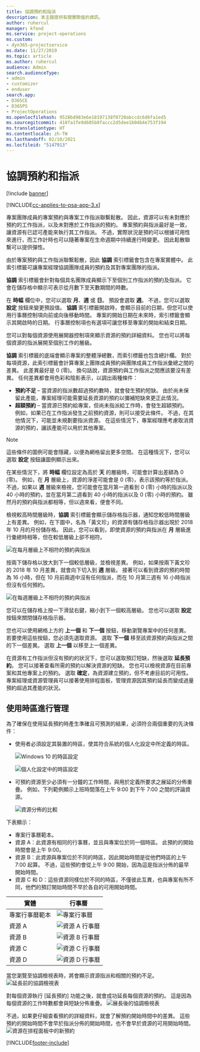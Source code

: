 ```yaml
---
title: 協調預約和指派
description: 本主題提供有關實際值的資訊。
author: ruhercul
manager: kfend
ms.service: project-operations
ms.custom:
- dyn365-projectservice
ms.date: 11/27/2019
ms.topic: article
ms.author: ruhercul
audience: Admin
search.audienceType:
- admin
- customizer
- enduser
search.app:
- D365CE
- D365PS
- ProjectOperations
ms.openlocfilehash: 9528bd983e6e18197138f0720abccdc6d6fa1ed5
ms.sourcegitcommit: 418fa1fe9d605b8faccc2d5dee1b04b4e753f194
ms.translationtype: HT
ms.contentlocale: zh-TW
ms.lasthandoff: 02/10/2021
ms.locfileid: "5147913"
---
```

# <a name="reconcile-bookings-and-assignments"></a>協調預約和指派

[!include [banner](../includes/psa-now-project-operations.md)]

[!INCLUDE[cc-applies-to-psa-app-3.x](../includes/cc-applies-to-psa-app-3x.md)]

專案團隊成員的專案預約與專案工作指派聯繫鬆散。 因此，資源可以有未對應於預約的工作指派，以及未對應於工作指派的預約。 專案預約與指派最好是一致，讓資源有已認可產能來執行其工作指派。 不過，實際狀況是預約可以根據可用性來進行，而工作計時也可以隨著專案在生命週期中持續進行時變更。 因此鬆散聯繫可以提供彈性。

由於專案預約與工作指派聯繫鬆散，因此 **協調** 索引標籤會包含在專案實體中。 此索引標籤可讓專案經理協調團隊成員的預約及其對專案團隊的指派。

**協調** 索引標籤會針對每個具名團隊成員顯示下至個別工作指派的預約及指派。 它會在儲存格中顯示可表示從月數下至天數期間的時數。

在 **時幅** 欄位中，您可以選取 **月**、**週** 或 **日**。 預設會選取 **週**。 不過，您可以選取 **設定** 按鈕來變更預設值。 **協調** 索引標籤開啟時，會顯示目前的日期，但您可以使用行事曆控制項向前或向後移動時間。 專案的開始日期在未來時，索引標籤會顯示其開啟時的日期。 行事曆控制項也有選項可讓您移至專案的開始和結束日期。

您可以對每個資源使用展開器控制項來顯示資源的預約詳細資料。 您也可以將每個資源的指派展開至個別工作的層級。

**協調** 索引標籤的底端會顯示專案的整體淨總數，而索引標籤也包含總計欄。 對於每項資源，此索引標籤會計算專案上團隊成員預約與團隊成員工作指派彙總之間的差異。 此差異最好是 0 (零)。 換句話說，資源預約與工作指派之間應該要沒有差異。 任何差異都會用色彩和陰影表示，以調出兩種條件：

- **預約不足** – 當資源的指派數超過預約數時，就會發生預約短缺。 由於尚未保留此產能，專案經理可能需要延長資源的預約以彌補短缺來更正此情況。
- **超額預約** – 當資源已預約給專案，但尚未指派給工作時，會發生超額預約。 例如，如果已在工作指派發生之前預約資源，則可以接受此條件。 不過，在其他情況下，可能並未規劃要指派資源。 在這些情況下，專案經理應考慮取消資源的預約，讓該產能可以用於其他專案。

> [!NOTE]
> 這些條件的圖例可能會隱藏，以便為網格留出更多空間。 在這種情況下，您可以選取 **設定** 按鈕讓圖例顯示出來。

在某些情況下，將 **時幅** 欄位設定為高於 **天** 的層級時，可能會計算出差額為 0 (零)。 例如，在 **月** 層級上，資源的淨差可能會是 0 (零)，表示該預約等於指派。 不過，如果以 **週** 層級來檢視，您可能會在當月第一週看到 0 (零) 小時的指派以及 40 小時的預約，並在當月第二週看到 40 小時的指派以及 0 (零) 小時的預約。 雖然月的預約與指派都相等，但以週來看，便會不同。

檢視較高時間層級時，**協調** 索引標籤會顯示儲存格指示器，通知您較低時間層級上有差異。 例如，在下圖中，名為「黃文珍」的資源有儲存格指示器出現於 2018 年 10 月的月份儲存格。 因此，您可以看到，即使資源的預約與指派在 **月** 層級進行彙總時相等，但在較低層級上卻不相符。

![在每月層級上不相符的預約與指派](media/reconcile-assignments-01.JPG)

按兩下儲存格以放大到下一個較低層級，並檢視差異。 例如，如果按兩下黃文珍的 2018 年 10 月差異，就會向下切入到 **週** 層級。 接著可以看到資源的預約時間為 16 小時，但在 10 月前兩週中沒有任何指派，而在 10 月第三週有 16 小時指派但沒有任何預約。

![在每週層級上不相符的預約與指派](media/reconcile-assignments-02.JPG)

您可以在儲存格上按一下滑鼠右鍵，縮小到下一個較高層級。 您也可以選取 **設定** 按鈕來關閉儲存格指示器。 

您也可以使用網格上方的 **上一個** 和 **下一個** 按鈕，移動瀏覽專案中的任何差異。 若要使用這些按鈕，您必須先選取資源。 選取 **下一個** 移至該資源預約與指派之間的下一個差異。 選取 **上一個** 以移至上一個差異。

在資源有工作指派但沒有預約的狀況下，您可以選取預訂短缺，然後選取 **延長預約**。 您可以接著查看所需的預約以解決資源的短缺。 您也可以檢視資源在目前專案和其他專案上的預約。 選取 **確定**，為資源建立預約，但不考慮目前的可用性。 專案經理或資源管理員可以接著使用排程面板，管理資源因其預約延長而變成過量預約超過其產能的狀況。

## <a name="managing-with-time-zones"></a>使用時區進行管理
為了確保在使用延長預約時產生準確且可預測的結果，必須符合兩個重要的先決條件：  

- 使用者必須設定其裝置的時區，使其符合系統的個人化設定中所定義的時區。
 
  ![Windows 10 的時區設定](media/reconcile-assignments-03.png)

  ![個人化設定中的時區設定](media/reconcile-assignments-04.png)
 
- 可預約資源至少必須有一分鐘的工作時間，與用於定義所要求之展延的分佈重疊。 例如，下列範例顯示上班時間落在上午 9:00 到下午 7:00 之間的評論資源。 

  ![資源分佈的比較](media/reconcile-assignments-05.png)

下表顯示：

- 專案行事曆範本。
- 資源 A：此資源有相同的行事曆，並且與專案位於同一個時區。 此預約的開始時間會是上午 9:00。
- 資源 B：此資源與專案位於不同的時區，因此開始時間是從他們時區的上午 7:00 起算。 不過，這些預約會從上午 9:00 開始，因為這是指派分佈的最早開始時間。
- 資源 C 和 D：這些資源同樣位於不同的時區，不僅彼此互異，也與專案有所不同，他們的預訂開始時間不早於各自的可用開始時間。

|實體  |行事曆  |
|-|-|
|專案行事曆範本   | ![專案行事曆](media/reconcile-assignments-06.png) |
|資源 A  | ![資源 A 行事曆](media/reconcile-assignments-06.png) |
|資源 B  |  ![資源 B 行事曆](media/reconcile-assignments-07.png) |
|資源 C  |  ![資源 C 行事曆](media/reconcile-assignments-08.png) |
|資源 D  | ![資源 D 行事曆](media/reconcile-assignments-09.png)  |
 
當您瀏覽至協調檢視表時，將會顯示資源指派和相關的預約不足。
 ![延長前的協調檢視表](media/reconcile-assignments-10.png)

對每個資源執行 [延長預約] 功能之後，就會成功延長每個資源的預約。 這是因為每個資源的工作時數都會與短缺分佈重疊。
 ![展長後的協調檢視表](media/reconcile-assignments-11.png) 

不過，如果更仔細查看預約的詳細資料，就會了解預約開始時間中的差異。 這些預約的開始時間不會早於指派分佈的開始時間，也不會早於資源的可用開始時間。
 ![資源在排程面板中的新預約](media/reconcile-assignments-12.png)


[!INCLUDE[footer-include](../includes/footer-banner.md)]